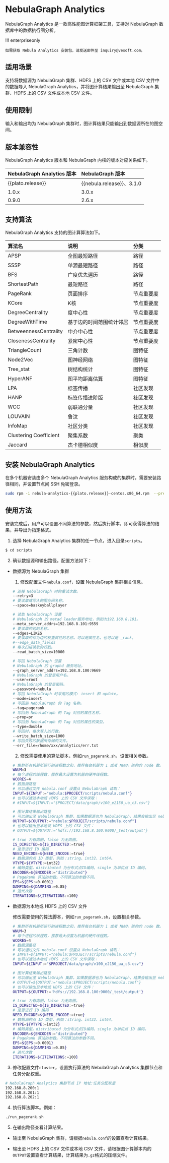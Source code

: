 # NebulaGraph Analytics

NebulaGraph Analytics 是一款高性能图计算框架工具，支持对 NebulaGraph 数据库中的数据执行图分析。

!!! enterpriseonly

    如需获取 Nebula Analytics 安装包，请发送邮件至 inquiry@vesoft.com。

## 适用场景

支持将数据源为 NebulaGraph 集群、HDFS 上的 CSV 文件或本地 CSV 文件中的数据导入 NebulaGraph Analytics，并将图计算结果输出至 NebulaGraph 集群、HDFS 上的 CSV 文件或本地 CSV 文件。

## 使用限制

输入和输出均为 NebulaGraph 集群时，图计算结果只能输出到数据源所在的图空间。

## 版本兼容性

NebulaGraph Analytics 版本和 NebulaGraph 内核的版本对应关系如下。

|NebulaGraph Analytics 版本|NebulaGraph 版本|
|:---|:---|
|{{plato.release}}|{{nebula.release}}、3.1.0|
|1.0.x|3.0.x|
|0.9.0|2.6.x|

## 支持算法

NebulaGraph Analytics 支持的图计算算法如下。

|           算法名        |说明             |分类        |
|:----------------------|:----------------|:-----------|
|  APSP                 | 全图最短路径      |  路径       |
|  SSSP                 | 单源最短路径      | 路径        |
|  BFS                  | 广度优先遍历      |  路径       |
|  ShortestPath         | 最短路径          |  路径        |
|  PageRank             | 页面排序          | 节点重要度   |
|  KCore                | K核              | 节点重要度   |
|  DegreeCentrality     | 度中心性          | 节点重要度   |
|  DegreeWithTime        | 基于边的时间范围统计邻居 | 节点重要度  |
|  BetweennessCentrality | 中介中心性        |  节点重要度  |
|  ClosenessCentrality   | 紧密中心性        |  节点重要度  |
|  TriangleCount         | 三角计数          | 图特征      |
|  Node2Vec              | 图神经网络        | 图特征       |
|  Tree_stat             | 树结构统计        | 图特征       |
|  HyperANF              | 图平均距离估算     | 图特征      |
|  LPA                   | 标签传播          |  社区发现    |
|  HANP                  | 标签传播进阶版     |  社区发现    |
|  WCC                   | 弱联通分量         |  社区发现    |
|  LOUVAIN               | 鲁汶              |  社区发现   |
|  InfoMap               | 社区分类          | 社区发现    |
|  Clustering Coefficient| 聚集系数          |  聚类       |
|  Jaccard               | 杰卡德相似度       |  相似度     |

## 安装 NebulaGraph Analytics

在多个机器安装由多个 NebulaGraph Analytics 服务构成的集群时，需要安装路径相同，并设置节点间 SSH 免密登录。

```bash
sudo rpm -i nebula-analytics-{{plato.release}}-centos.x86_64.rpm  --prefix /home/xxx/nebula-analytics
```

<!--
### 编译安装

编译安装 NebulaGraph Analytics 的准备工作和编译 NebulaGraph 类似，详情参见[准备资源](4.deployment-and-installation/1.resource-preparations.md)。

1. 克隆仓库`analytics`。

  ```bash
  $ git clone -b {{plato.branch}} https://github.com/vesoft-inc/nebula-analytics.git
  ```

2. 进入目录`nebula-analytics`。

  ```bash
  $ cd nebula-analytics
  ```

3. 执行脚本安装编译依赖。

  ```bash
  $ sudo ./docker/install-dependencies.sh
  ```

4. 下载并编译静态链接库。

  ```bash
  $ ./3rdtools.sh distclean && ./3rdtools.sh install
  ```

5. 编译 NebulaGraph Analytics

  ```bash
  $ ./build.sh
  ```
-->


## 使用方法

安装完成后，用户可以设置不同算法的参数，然后执行脚本，即可获得算法的结果，并导出为指定格式。

1. 选择 NebulaGraph Analytics 集群的任一节点，进入目录`scripts`。

  ```bash
  $ cd scripts
  ```

2. 确认数据源和输出路径。配置方法如下：
   
  - 数据源为 NebulaGraph 集群
   
    1. 修改配置文件`nebula.conf`，设置 NebulaGraph 集群相关信息。

      ```bash
      # 连接 NebulaGraph 时的重试次数。
      --retry=3  
      # 要读取或写入的图空间名称。
      --space=baskeyballplayer  

      # 读取 NebulaGraph 设置
      # NebulaGraph 的 metad leader服务地址，例如为192.168.8.101。
      --meta_server_addrs=192.168.8.101:9559
      # 要读取的边的名称。
      --edges=LIKES  
      # 要读取的作为边的权重属性的名称。可以是属性名，也可以是 _rank。
      #--edge_data_fields 
      # 每次扫描读取的行数。
      --read_batch_size=10000  

      # 写回 NebulaGraph 设置
      # NebulaGraph 的 graphd 服务地址。
      --graph_server_addrs=192.168.8.100:9669  
      # NebulaGraph 的登录用户名。
      --user=root  
      # NebulaGraph 的登录密码。
      --password=nebula 
      # 写回 NebulaGraph 时采用的模式: insert 和 update。
      --mode=insert  
      # 写回到 NebulaGraph 的 Tag 名称。
      --tag=pagerank  
      # 写回到 NebulaGraph 的 Tag 对应的属性名称。
      --prop=pr  
      # 写回到 NebulaGraph 的 Tag 对应的属性的类型。
      --type=double 
      # 写回时，每次写入的行数。
      --write_batch_size=1000 
      # 写回失败的数据所存储的文件。
      --err_file=/home/xxx/analytics/err.txt 
      ```
    
    2. 修改需要使用的算法脚本，例如`run_pagerank.sh`，设置相关参数。

      ```bash
      # 集群所有机器所运行的进程数之和，推荐每台机器为 1 或者 NUMA 架构的 node 数。
      WNUM=3 
      # 每个进程的线程数，推荐最大设置为机器的硬件线程数。
      WCORES=4  
      # 数据源路径
      # 可以通过文件 nebula.conf 设置从 NebulaGraph 读取：
      INPUT=${INPUT:="nebula:$PROJECT/scripts/nebula.conf"}  
      # 也可以通过本地或 HDFS 上的 CSV 文件读取：
      # #INPUT=${INPUT:="$PROJECT/data/graph/v100_e2150_ua_c3.csv"}

      # 图计算结果输出路径
      # 可以输出至 NebulaGraph 集群，如果数据源也为 NebulaGraph，结果会输出至 nebula.conf 指定的图空间。
      OUTPUT=${OUTPUT:="nebula:$PROJECT/scripts/nebula.conf"}
      # 也可以输出至本地或 HDFS 上的 CSV 文件：
      # OUTPUT=${OUTPUT:='hdfs://192.168.8.100:9000/_test/output'}

      # true 为有向图，false 为无向图。
      IS_DIRECTED=${IS_DIRECTED:=true}
      # 是否进行 ID 编码
      NEED_ENCODE=${NEED_ENCODE:=true}
      # 数据源的点 ID 类型，例如：string、int32、int64。
      VTYPE=${VTYPE:=int32}
      # 编码类型。distributed 为分布式点ID编码，single 为单机点 ID 编码。
      ENCODER=${ENCODER:="distributed"}
      # PageRank 算法的参数。不同算法的参数不同。
      EPS=${EPS:=0.0001}
      DAMPING=${DAMPING:=0.85}
      # 迭代次数
      ITERATIONS=${ITERATIONS:=100}
      ```

  - 数据源为本地或 HDFS 上的 CSV 文件

    修改需要使用的算法脚本，例如`run_pagerank.sh`，设置相关参数。

    ```bash
    # 集群所有机器所运行的进程数之和，推荐每台机器为 1 或者 NUMA 架构的 node 数。
    WNUM=3 
    # 每个进程的线程数，推荐最大设置为机器的硬件线程数。
    WCORES=4  
    # 数据源路径
    # 可以通过文件 nebula.conf 设置从 NebulaGraph 读取：
    # INPUT=${INPUT:="nebula:$PROJECT/scripts/nebula.conf"}  
    # 也可以通过本地或 HDFS 上的 CSV 文件读取：
    INPUT=${INPUT:="$PROJECT/data/graph/v100_e2150_ua_c3.csv"}

    # 图计算结果输出路径
    # 可以输出至 NebulaGraph 集群，如果数据源也为 NebulaGraph，结果会输出至 nebula.conf 指定的图空间。
    # OUTPUT=${OUTPUT:="nebula:$PROJECT/scripts/nebula.conf"}
    # 也可以输出至本地或 HDFS 上的 CSV 文件：
    OUTPUT=${OUTPUT:='hdfs://192.168.8.100:9000/_test/output'}

    # true 为有向图，false 为无向图。
    IS_DIRECTED=${IS_DIRECTED:=true}
    # 是否进行 ID 编码
    NEED_ENCODE=${NEED_ENCODE:=true}
    # 数据源的点 ID 类型，例如：string、int32、int64。
    VTYPE=${VTYPE:=int32}
    # 编码类型。distributed 为分布式点ID编码，single 为单机点 ID 编码。
    ENCODER=${ENCODER:="distributed"}
    # PageRank 算法的参数。不同算法的参数不同。
    EPS=${EPS:=0.0001}
    DAMPING=${DAMPING:=0.85}
    # 迭代次数
    ITERATIONS=${ITERATIONS:=100}
    ```

3. 修改配置文件`cluster`，设置执行算法的 NebulaGraph Analytics 集群节点和任务分配权重。

  ```bash
  # NebulaGraph Analytics 集群节点 IP 地址:任务分配权重
  192.168.8.200:1
  192.168.8.201:1
  192.168.8.202:1
  ```

4. 执行算法脚本。例如：

  ```bash
  ./run_pagerank.sh
  ```

5. 在输出路径查看计算结果。

  - 输出至 NebulaGraph 集群，请根据`nebula.conf`的设置查看计算结果。

  - 输出至 HDFS 上的 CSV 文件或本地 CSV 文件，请根据图计算脚本内的`OUTPUT`设置查看计算结果，计算结果为`.gz`格式的压缩文件。
